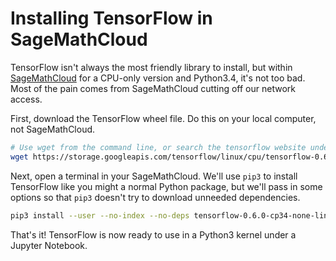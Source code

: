 # Installing TensorFlow in SageMathCloud
TensorFlow isn't always the most friendly library to install, but within [SageMathCloud](cloud.sagemath.com) for a CPU-only version and Python3.4, it's not too bad.  Most of the pain comes from SageMathCloud cutting off our network access.

First, download the TensorFlow wheel file.  Do this on your local computer, not SageMathCloud.

```bash
# Use wget from the command line, or search the tensorflow website under "Get Started"
wget https://storage.googleapis.com/tensorflow/linux/cpu/tensorflow-0.6.0-cp34-none-linux_x86_64.whl
``` 

Next, open a terminal in your SageMathCloud.  We'll use `pip3` to install TensorFlow like you might a normal Python package, but we'll pass in some options so that `pip3` doesn't try to download unneeded dependencies.

```bash
pip3 install --user --no-index --no-deps tensorflow-0.6.0-cp34-none-linux_x86_64.whl
```

That's it!  TensorFlow is now ready to use in a Python3 kernel under a Jupyter Notebook.
